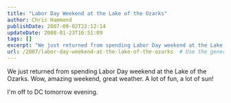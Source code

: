 ```yaml
---
title: "Labor Day Weekend at the Lake of the Ozarks"
author: Chris Hammond
publishDate: 2007-09-02T22:12:14
updateDate: 2008-01-23T16:51:09
tags: []
excerpt: "We just returned from spending Labor Day weekend at the Lake of the Ozarks. Wow, amazing weekend, great weather. A lot of fun, a lot of sun! I'm off to DC tomorrow..."
url: /2007/labor-day-weekend-at-the-lake-of-the-ozarks  # Use the generated URL with year
---
```

<p>We just returned from spending Labor Day weekend at the Lake of the Ozarks. Wow, amazing weekend, great weather. A lot of fun, a lot of sun!</p> <p>I'm off to DC tomorrow evening.</p>
